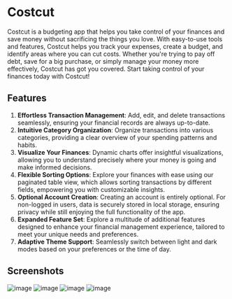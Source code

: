 # Costcut
Costcut is a budgeting app that helps you take control of your finances and save money without sacrificing the things you love. With easy-to-use tools and features, Costcut helps you track your expenses, create a budget, and identify areas where you can cut costs. Whether you're trying to pay off debt, save for a big purchase, or simply manage your money more effectively, Costcut has got you covered. Start taking control of your finances today with Costcut!

## Features
1. **Effortless Transaction Management**: Add, edit, and delete transactions seamlessly, ensuring your financial records are always up-to-date.
2. **Intuitive Category Organization**: Organize transactions into various categories, providing a clear overview of your spending patterns and habits.
3. **Visualize Your Finances**: Dynamic charts offer insightful visualizations, allowing you to understand precisely where your money is going and make informed decisions.
4. **Flexible Sorting Options**: Explore your finances with ease using our paginated table view, which allows sorting transactions by different fields, empowering you with customizable insights.
5. **Optional Account Creation**: Creating an account is entirely optional. For non-logged in users, data is securely stored in local storage, ensuring privacy while still enjoying the full functionality of the app.
6. **Expanded Feature Set**: Explore a multitude of additional features designed to enhance your financial management experience, tailored to meet your unique needs and preferences.
7. **Adaptive Theme Support**: Seamlessly switch between light and dark modes based on your preferences or the time of day.

## Screenshots
![image](https://github.com/ksKao/costcut/assets/71765166/ac7d115c-bdb8-4910-b027-5a8d7a739a75)
![image](https://github.com/ksKao/costcut/assets/71765166/4cc917de-cc6c-44e4-8951-fce969e68642)
![image](https://github.com/ksKao/costcut/assets/71765166/5fd40719-272a-427b-a137-eafbd9a63267)
![image](https://github.com/ksKao/costcut/assets/71765166/cf9149dc-3c95-4ac9-b933-ba003bcbc603)



